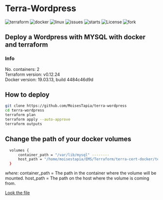 # Terra-Wordpress

![terraform](https://img.shields.io/badge/Terraform-0.12-blue?style=plastic&logo=terraform)
![docker](https://img.shields.io/badge/Docker-v19.03.12-blue?style=plastic&logo=docker)
![linux](https://img.shields.io/badge/linux-debian_10-informational?style=plastic&logo=linux)
![issues](https://img.shields.io/github/issues/MoisesTapia/terra-wordpress?style=plastic)
![starts](https://img.shields.io/github/stars/MoisesTapia/terra-wordpress?style=plastic)
![License](https://img.shields.io/github/license/MoisesTapia/terra-wordpress?style=plastic)
![fork](https://img.shields.io/github/forks/MoisesTapia/terra-wordpress?color=se&style=plastic)<br>

## Deploy a Wordpress with MYSQL with docker and terraform

### Info

No. containers: 2 <br>
Terraform version: v0.12.24 <br>
Docker version: 19.03.13, build 4484c46d9d

## How to deploy

```bash
git clone https://github.com/MoisesTapia/terra-wordpress
cd terra-wordpress
terraform plan
terraform apply --auto-approve
terraform outputs
```
## Change the path of your docker volumes

```bash
  volumes {
      container_path = "/var/lib/mysql" --------
      host_path = "/home/moisestapia/EMS/Terraform/terra-cert-docker/terra-wordpress/database"
  }
```


*where:*
container_path  = The path in the container where the volume will be mounted.
host_path =  The path on the host where the volume is coming from.

[Look the file](https://github.com/MoisesTapia/terra-wordpress/blob/main/container.tf)
